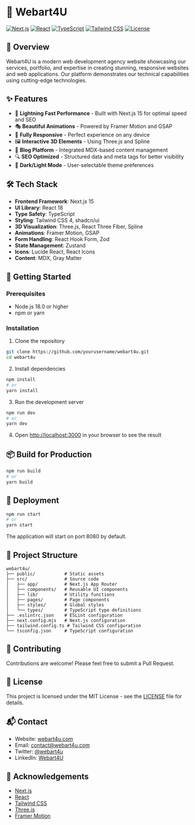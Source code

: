 # 🎨 Webart4U

[![Next.js](https://img.shields.io/badge/Next.js-15.3.1-black?style=for-the-badge&logo=next.js)](https://nextjs.org/)
[![React](https://img.shields.io/badge/React-18.2.0-blue?style=for-the-badge&logo=react)](https://reactjs.org/)
[![TypeScript](https://img.shields.io/badge/TypeScript-5-blue?style=for-the-badge&logo=typescript)](https://www.typescriptlang.org/)
[![Tailwind CSS](https://img.shields.io/badge/Tailwind_CSS-4.0-38B2AC?style=for-the-badge&logo=tailwind-css)](https://tailwindcss.com/)
[![License](https://img.shields.io/badge/License-MIT-yellow?style=for-the-badge)](LICENSE)

## 📌 Overview

Webart4U is a modern web development agency website showcasing our services, portfolio, and expertise in creating stunning, responsive websites and web applications. Our platform demonstrates our technical capabilities using cutting-edge technologies.

## ✨ Features

- 🚀 **Lightning Fast Performance** - Built with Next.js 15 for optimal speed and SEO
- 🎭 **Beautiful Animations** - Powered by Framer Motion and GSAP
- 📱 **Fully Responsive** - Perfect experience on any device
- 🖼️ **Interactive 3D Elements** - Using Three.js and Spline
- 📝 **Blog Platform** - Integrated MDX-based content management
- 🔍 **SEO Optimized** - Structured data and meta tags for better visibility
- 🌙 **Dark/Light Mode** - User-selectable theme preferences

## 🛠️ Tech Stack

- **Frontend Framework**: Next.js 15
- **UI Library**: React 18
- **Type Safety**: TypeScript
- **Styling**: Tailwind CSS 4, shadcn/ui
- **3D Visualization**: Three.js, React Three Fiber, Spline
- **Animations**: Framer Motion, GSAP
- **Form Handling**: React Hook Form, Zod
- **State Management**: Zustand
- **Icons**: Lucide React, React Icons
- **Content**: MDX, Gray Matter

## 🚀 Getting Started

### Prerequisites

- Node.js 18.0 or higher
- npm or yarn

### Installation

1. Clone the repository
```bash
git clone https://github.com/yourusername/webart4u.git
cd webart4u
```

2. Install dependencies
```bash
npm install
# or
yarn install
```

3. Run the development server
```bash
npm run dev
# or
yarn dev
```

4. Open [http://localhost:3000](http://localhost:3000) in your browser to see the result

## 📦 Build for Production

```bash
npm run build
# or
yarn build
```

## 🚀 Deployment

```bash
npm run start
# or
yarn start
```

The application will start on port 8080 by default.

## 📝 Project Structure

```
webart4u/
├── public/           # Static assets
├── src/              # Source code
│   ├── app/          # Next.js App Router
│   ├── components/   # Reusable UI components
│   ├── lib/          # Utility functions
│   ├── pages/        # Page components
│   ├── styles/       # Global styles
│   └── types/        # TypeScript type definitions
├── .eslintrc.json    # ESLint configuration
├── next.config.mjs   # Next.js configuration
├── tailwind.config.ts # Tailwind CSS configuration
└── tsconfig.json     # TypeScript configuration
```

## 🤝 Contributing

Contributions are welcome! Please feel free to submit a Pull Request.

## 📄 License

This project is licensed under the MIT License - see the [LICENSE](LICENSE) file for details.

## 📬 Contact

- Website: [webart4u.com](https://webart4u.com)
- Email: contact@webart4u.com
- Twitter: [@webart4u](https://twitter.com/webart4u)
- LinkedIn: [Webart4U](https://linkedin.com/company/webart4u)

## 🙏 Acknowledgements

- [Next.js](https://nextjs.org/)
- [React](https://reactjs.org/)
- [Tailwind CSS](https://tailwindcss.com/)
- [Three.js](https://threejs.org/)
- [Framer Motion](https://www.framer.com/motion/)